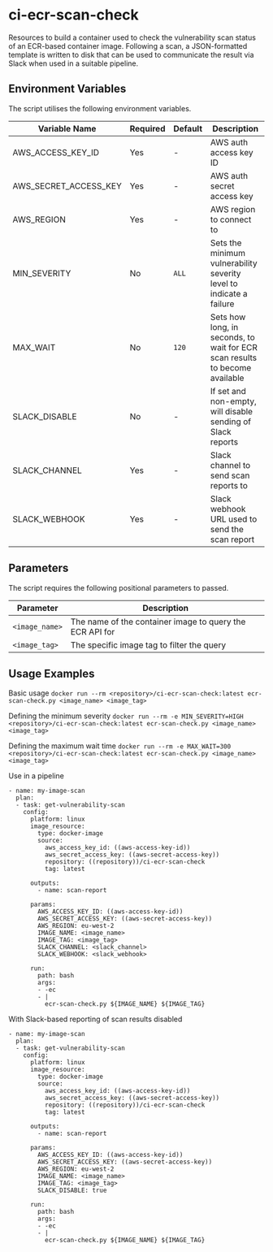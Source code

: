 # ci-ecr-scan-check

Resources to build a container used to check the vulnerability scan status of an ECR-based container image.
Following a scan, a JSON-formatted template is written to disk that can be used to communicate the result via Slack when used in a suitable pipeline.

## Environment Variables

The script utilises the following environment variables.

| Variable Name         | Required | Default       | Description                                                                 |
| --------------------- | -------- | ------------- | --------------------------------------------------------------------------- |
| AWS_ACCESS_KEY_ID     | Yes      | -             | AWS auth access key ID                                                      |
| AWS_SECRET_ACCESS_KEY | Yes      | -             | AWS auth secret access key                                                  |
| AWS_REGION            | Yes      | -             | AWS region to connect to                                                    |
| MIN_SEVERITY          | No       | `ALL`         | Sets the minimum vulnerability severity level to indicate a failure         |
| MAX_WAIT              | No       | `120`         | Sets how long, in seconds, to wait for ECR scan results to become available |
| SLACK_DISABLE         | No       | -             | If set and non-empty, will disable sending of Slack reports                 |
| SLACK_CHANNEL         | Yes      | -             | Slack channel to send scan reports to                                       |
| SLACK_WEBHOOK         | Yes      | -             | Slack webhook URL used to send the scan report                              |

## Parameters

The script requires the following positional parameters to passed.

| Parameter      | Description                                              |
| -------------- | -------------------------------------------------------- |
| `<image_name>` | The name of the container image to query the ECR API for |
| `<image_tag>`  | The specific image tag to filter the query               |

## Usage Examples

Basic usage
`docker run --rm <repository>/ci-ecr-scan-check:latest ecr-scan-check.py <image_name> <image_tag>`

Defining the minimum severity
`docker run --rm -e MIN_SEVERITY=HIGH <repository>/ci-ecr-scan-check:latest ecr-scan-check.py <image_name> <image_tag>`

Defining the maximum wait time
`docker run --rm -e MAX_WAIT=300 <repository>/ci-ecr-scan-check:latest ecr-scan-check.py <image_name> <image_tag>`

Use in a pipeline
```
- name: my-image-scan
  plan:
  - task: get-vulnerability-scan
    config:
      platform: linux
      image_resource:
        type: docker-image
        source:
          aws_access_key_id: ((aws-access-key-id))
          aws_secret_access_key: ((aws-secret-access-key))
          repository: ((repository))/ci-ecr-scan-check
          tag: latest

      outputs:
        - name: scan-report

      params:
        AWS_ACCESS_KEY_ID: ((aws-access-key-id))
        AWS_SECRET_ACCESS_KEY: ((aws-secret-access-key))
        AWS_REGION: eu-west-2
        IMAGE_NAME: <image_name>
        IMAGE_TAG: <image_tag>
        SLACK_CHANNEL: <slack_channel>
        SLACK_WEBHOOK: <slack_webhook>

      run:
        path: bash
        args:
        - -ec
        - |
          ecr-scan-check.py ${IMAGE_NAME} ${IMAGE_TAG}

```

With Slack-based reporting of scan results disabled
```
- name: my-image-scan
  plan:
  - task: get-vulnerability-scan
    config:
      platform: linux
      image_resource:
        type: docker-image
        source:
          aws_access_key_id: ((aws-access-key-id))
          aws_secret_access_key: ((aws-secret-access-key))
          repository: ((repository))/ci-ecr-scan-check
          tag: latest

      outputs:
        - name: scan-report

      params:
        AWS_ACCESS_KEY_ID: ((aws-access-key-id))
        AWS_SECRET_ACCESS_KEY: ((aws-secret-access-key))
        AWS_REGION: eu-west-2
        IMAGE_NAME: <image_name>
        IMAGE_TAG: <image_tag>
        SLACK_DISABLE: true

      run:
        path: bash
        args:
        - -ec
        - |
          ecr-scan-check.py ${IMAGE_NAME} ${IMAGE_TAG}

```
